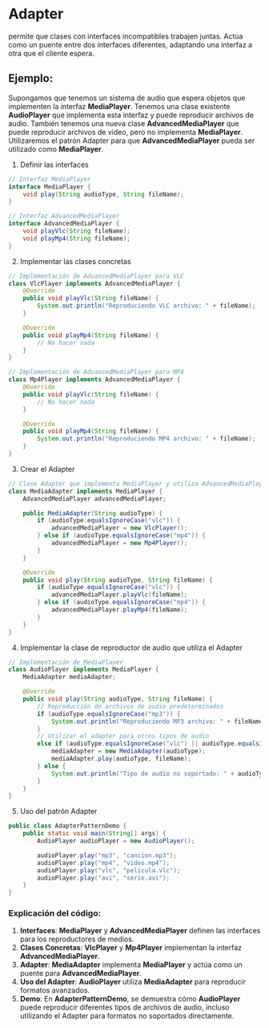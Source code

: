 # Adapter
permite que clases con interfaces incompatibles trabajen juntas. Actúa como un puente entre dos interfaces diferentes, adaptando una interfaz a otra que el cliente espera.
## Ejemplo:
Supongamos que tenemos un sistema de audio que espera objetos que implementen la interfaz **MediaPlayer**. Tenemos una clase existente **AudioPlayer** que implementa esta interfaz
y puede reproducir archivos de audio. También tenemos una nueva clase **AdvancedMediaPlayer** que puede reproducir archivos de video, pero no implementa **MediaPlayer**.
Utilizaremos el patrón Adapter para que **AdvancedMediaPlayer** pueda ser utilizado como **MediaPlayer**.
1. Definir las interfaces
```java
// Interfaz MediaPlayer
interface MediaPlayer {
    void play(String audioType, String fileName);
}

// Interfaz AdvancedMediaPlayer
interface AdvancedMediaPlayer {
    void playVlc(String fileName);
    void playMp4(String fileName);
}
```
2. Implementar las clases concretas
```java
// Implementación de AdvancedMediaPlayer para VLC
class VlcPlayer implements AdvancedMediaPlayer {
    @Override
    public void playVlc(String fileName) {
        System.out.println("Reproduciendo VLC archivo: " + fileName);
    }

    @Override
    public void playMp4(String fileName) {
        // No hacer nada
    }
}

// Implementación de AdvancedMediaPlayer para MP4
class Mp4Player implements AdvancedMediaPlayer {
    @Override
    public void playVlc(String fileName) {
        // No hacer nada
    }

    @Override
    public void playMp4(String fileName) {
        System.out.println("Reproduciendo MP4 archivo: " + fileName);
    }
}
```
3. Crear el Adapter
```java
// Clase Adapter que implementa MediaPlayer y utiliza AdvancedMediaPlayer
class MediaAdapter implements MediaPlayer {
    AdvancedMediaPlayer advancedMediaPlayer;

    public MediaAdapter(String audioType) {
        if (audioType.equalsIgnoreCase("vlc")) {
            advancedMediaPlayer = new VlcPlayer();
        } else if (audioType.equalsIgnoreCase("mp4")) {
            advancedMediaPlayer = new Mp4Player();
        }
    }

    @Override
    public void play(String audioType, String fileName) {
        if (audioType.equalsIgnoreCase("vlc")) {
            advancedMediaPlayer.playVlc(fileName);
        } else if (audioType.equalsIgnoreCase("mp4")) {
            advancedMediaPlayer.playMp4(fileName);
        }
    }
}
```
4. Implementar la clase de reproductor de audio que utiliza el Adapter
```java
// Implementación de MediaPlayer
class AudioPlayer implements MediaPlayer {
    MediaAdapter mediaAdapter;

    @Override
    public void play(String audioType, String fileName) {
        // Reproducción de archivos de audio predeterminados
        if (audioType.equalsIgnoreCase("mp3")) {
            System.out.println("Reproduciendo MP3 archivo: " + fileName);
        }
        // Utilizar el adapter para otros tipos de audio
        else if (audioType.equalsIgnoreCase("vlc") || audioType.equalsIgnoreCase("mp4")) {
            mediaAdapter = new MediaAdapter(audioType);
            mediaAdapter.play(audioType, fileName);
        } else {
            System.out.println("Tipo de audio no soportado: " + audioType);
        }
    }
}
```
5. Uso del patrón Adapter
```java
public class AdapterPatternDemo {
    public static void main(String[] args) {
        AudioPlayer audioPlayer = new AudioPlayer();

        audioPlayer.play("mp3", "cancion.mp3");
        audioPlayer.play("mp4", "video.mp4");
        audioPlayer.play("vlc", "pelicula.vlc");
        audioPlayer.play("avi", "serie.avi");
    }
}
```
### Explicación del código:
1. **Interfaces**: **MediaPlayer** y **AdvancedMediaPlayer** definen las interfaces para los reproductores de medios.
2. **Clases Concretas**: **VlcPlayer** y **Mp4Player** implementan la interfaz **AdvancedMediaPlayer**.
3. **Adapter**: **MediaAdapter** implementa **MediaPlayer** y actúa como un puente para **AdvancedMediaPlayer**.
4. **Uso del Adapter**: **AudioPlayer** utiliza **MediaAdapter** para reproducir formatos avanzados.
5. **Demo**: En **AdapterPatternDemo**, se demuestra cómo **AudioPlayer** puede reproducir diferentes tipos de archivos de audio,
   incluso utilizando el Adapter para formatos no soportados directamente.
